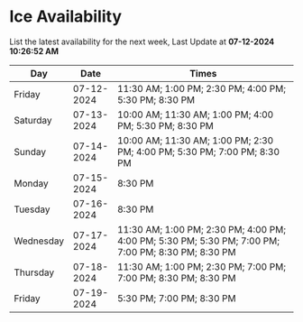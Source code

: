 # Ice Availability

List the latest availability for the next week, Last Update at **07-12-2024 10:26:52 AM**

| Day         | Date        | Times       |
| ----------- | ----------- | ----------- |
|Friday|07-12-2024|11:30 AM; 1:00 PM; 2:30 PM; 4:00 PM; 5:30 PM; 8:30 PM|
|Saturday|07-13-2024|10:00 AM; 11:30 AM; 1:00 PM; 4:00 PM; 5:30 PM; 8:30 PM|
|Sunday|07-14-2024|10:00 AM; 11:30 AM; 1:00 PM; 2:30 PM; 4:00 PM; 5:30 PM; 7:00 PM; 8:30 PM|
|Monday|07-15-2024|8:30 PM|
|Tuesday|07-16-2024|8:30 PM|
|Wednesday|07-17-2024|11:30 AM; 1:00 PM; 2:30 PM; 4:00 PM; 4:00 PM; 5:30 PM; 5:30 PM; 7:00 PM; 7:00 PM; 8:30 PM; 8:30 PM|
|Thursday|07-18-2024|11:30 AM; 1:00 PM; 2:30 PM; 7:00 PM; 7:00 PM; 8:30 PM; 8:30 PM|
|Friday|07-19-2024|5:30 PM; 7:00 PM; 8:30 PM|
